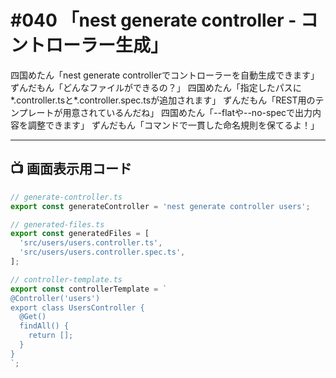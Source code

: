 # #040 「nest generate controller - コントローラー生成」

四国めたん「nest generate controllerでコントローラーを自動生成できます」
ずんだもん「どんなファイルができるの？」
四国めたん「指定したパスに*.controller.tsと*.controller.spec.tsが追加されます」
ずんだもん「REST用のテンプレートが用意されているんだね」
四国めたん「--flatや--no-specで出力内容を調整できます」
ずんだもん「コマンドで一貫した命名規則を保てるよ！」

---

## 📺 画面表示用コード

```typescript
// generate-controller.ts
export const generateController = 'nest generate controller users';

// generated-files.ts
export const generatedFiles = [
  'src/users/users.controller.ts',
  'src/users/users.controller.spec.ts',
];

// controller-template.ts
export const controllerTemplate = `
@Controller('users')
export class UsersController {
  @Get()
  findAll() {
    return [];
  }
}
`;
```
